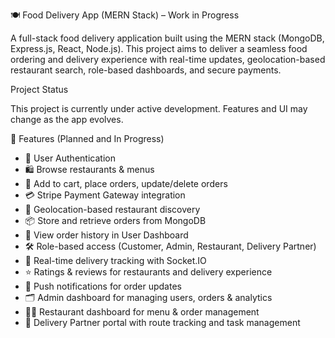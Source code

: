 🍽️ Food Delivery App (MERN Stack) – Work in Progress 

A full-stack food delivery application built using the MERN stack (MongoDB, Express.js, React, Node.js). This project aims to deliver a seamless food ordering and delivery experience with real-time updates, geolocation-based restaurant search, role-based dashboards, and secure payments.

Project Status

This project is currently under active development. Features and UI may change as the app evolves.

🧩 Features (Planned and In Progress)

- 🔐 User Authentication
- 🛍️ Browse restaurants & menus
- 🛒 Add to cart, place orders, update/delete orders
- 💳 Stripe Payment Gateway integration
- 📍 Geolocation-based restaurant discovery
- 📦 Store and retrieve orders from MongoDB
- 🧾 View order history in User Dashboard
- 🛠️ Role-based access (Customer, Admin, Restaurant, Delivery Partner)
- 🚚 Real-time delivery tracking with Socket.IO
- ⭐ Ratings & reviews for restaurants and delivery experience
- 🔔 Push notifications for order updates
- 🗂️ Admin dashboard for managing users, orders & analytics
- 👨‍🍳 Restaurant dashboard for menu & order management
- 🛵 Delivery Partner portal with route tracking and task management

 





